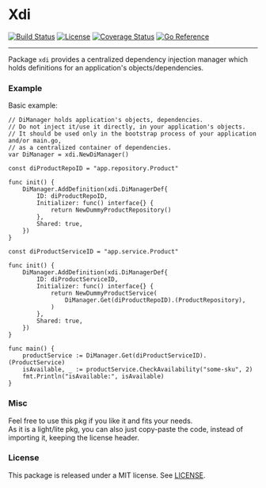 # Xdi

[![Build Status](https://github.com/actforgood/xdi/actions/workflows/build.yml/badge.svg)](https://github.com/actforgood/xdi/actions/workflows/build.yml)
[![License](https://img.shields.io/badge/license-MIT-blue)](https://raw.githubusercontent.com/actforgood/xdi/main/LICENSE)
[![Coverage Status](https://coveralls.io/repos/github/actforgood/xdi/badge.svg?branch=main)](https://coveralls.io/github/actforgood/xdi?branch=main)
[![Go Reference](https://pkg.go.dev/badge/github.com/actforgood/xdi.svg)](https://pkg.go.dev/github.com/actforgood/xdi)  

---

Package `xdi` provides a centralized dependency injection manager which holds definitions for an application's objects/dependencies.  


### Example
Basic example:  
```golang
// DiManager holds application's objects, dependencies.
// Do not inject it/use it directly, in your application's objects.
// It should be used only in the bootstrap process of your application and/or main.go,
// as a centralized container of dependencies.
var DiManager = xdi.NewDiManager()

const diProductRepoID = "app.repository.Product"

func init() {
	DiManager.AddDefinition(xdi.DiManagerDef{
		ID: diProductRepoID,
		Initializer: func() interface{} {
			return NewDummyProductRepository()
		},
		Shared: true,
	})
}

const diProductServiceID = "app.service.Product"

func init() {
	DiManager.AddDefinition(xdi.DiManagerDef{
		ID: diProductServiceID,
		Initializer: func() interface{} {
			return NewDummyProductService(
				DiManager.Get(diProductRepoID).(ProductRepository),
			)
		},
		Shared: true,
	})
}

func main() {
	productService := DiManager.Get(diProductServiceID).(ProductService)
	isAvailable, _ := productService.CheckAvailability("some-sku", 2)
	fmt.Println("isAvailable:", isAvailable)
}
```


### Misc 
Feel free to use this pkg if you like it and fits your needs.   
As it is a light/lite pkg, you can also just copy-paste the code, instead of importing it, keeping the license header.  


### License
This package is released under a MIT license. See [LICENSE](LICENSE).  
